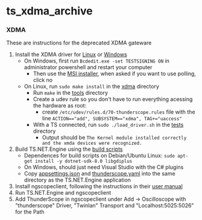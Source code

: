 # ts_xdma_archive


### XDMA

These are instructions for the deprecated XDMA gateware

1. Install the XDMA driver for [Linux](https://github.com/EEVengers/ts_xdma_archive/tree/main/xdma_driver_linux) or [Windows](https://github.com/EEVengers/ts_xdma_archive/tree/main/xdma_driver_win_src_2018_2)
   - On Windows, first run `Bcdedit.exe -set TESTSIGNING ON` in administrator powershell and restart your computer
      - Then use the [MSI installer](https://github.com/EEVengers/ts_xdma_archive/tree/main/xdma_driver_win_src_2018_2/Installers/Win10_x64_Release/XDMADriverInstaller.msi), when asked if you want to use polling, click no
   - On Linux, run `sudo make install` in the [xdma](https://github.com/EEVengers/ts_xdma_archive/tree/main/xdma_driver_linux/xdma) directory
      - Run `make` in the [tools](https://github.com/EEVengers/ts_xdma_archive/tree/main/xdma_driver_linux/tools) directory
      - Create a udev rule so you don't have to run everything acessing the hardware as root:
         - create `/etc/udev/rules.d/70-thunderscope.rules` file with the line `ACTION=="add", SUBSYSTEM=="xdma", TAG+="uaccess"`
      - With a TS connected, run `sudo ./load_driver.sh` in the [tests](https://github.com/EEVengers/ts_xdma_archive/tree/main/xdma_driver_linux/tests) directory
        - Output should be `The Kernel module installed correctly and the xmda devices were recognized.`  
2. Build TS.NET.Engine using the [build scripts](https://github.com/EEVengers/TS.NET/tree/main/build-scripts)
   - Dependences for build scripts on Debian/Ubuntu Linux: `sudo apt-get install -y dotnet-sdk-8.0 libgdiplus`
   - On Windows, should just need Visual Studio with the C# plugins
   - Copy [appsettings.json](https://github.com/EEVengers/TS.NET/blob/main/source/TS.NET.Engine/appsettings.json) and [thunderscope.yaml](https://github.com/EEVengers/TS.NET/blob/main/source/TS.NET.Engine/thunderscope.yaml) into the same directory as the TS.NET.Engine application
3. Install ngscopeclient, following the instructions in their [user manual](https://www.ngscopeclient.org/manual/GettingStarted.html)
4. Run TS.NET.Engine and ngscopeclient
5. Add ThunderScope in ngscopeclient under Add -> Oscilloscope with "thunderscope" Driver, "Twinlan" Transport and "Localhost:5025:5026" for the Path
